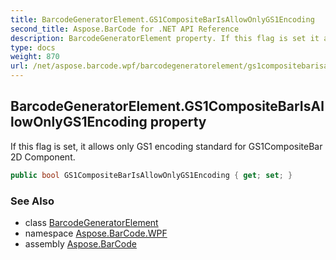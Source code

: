 ```yaml
---
title: BarcodeGeneratorElement.GS1CompositeBarIsAllowOnlyGS1Encoding
second_title: Aspose.BarCode for .NET API Reference
description: BarcodeGeneratorElement property. If this flag is set it allows only GS1 encoding standard for GS1CompositeBar 2D Component
type: docs
weight: 870
url: /net/aspose.barcode.wpf/barcodegeneratorelement/gs1compositebarisallowonlygs1encoding/
---
```

## BarcodeGeneratorElement.GS1CompositeBarIsAllowOnlyGS1Encoding property

If this flag is set, it allows only GS1 encoding standard for GS1CompositeBar 2D Component.

```csharp
public bool GS1CompositeBarIsAllowOnlyGS1Encoding { get; set; }
```

### See Also

* class [BarcodeGeneratorElement](../)
* namespace [Aspose.BarCode.WPF](../../barcodegeneratorelement/)
* assembly [Aspose.BarCode](../../../)


